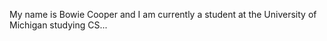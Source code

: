 My name is Bowie Cooper and I am currently a student at the University of Michigan studying CS...

<!---
bowiecooper/bowiecooper is a ✨ special ✨ repository because its `README.md` (this file) appears on your GitHub profile.
You can click the Preview link to take a look at your changes.
--->
